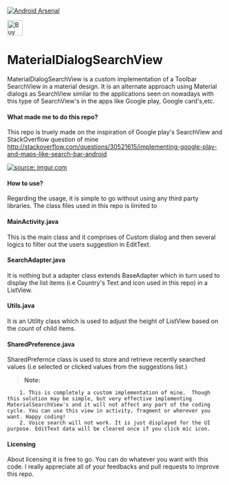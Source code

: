 [![Android Arsenal](https://img.shields.io/badge/Android%20Arsenal-MaterialDialogSearchView-green.svg?style=flat)](https://android-arsenal.com/details/1/2589)

<a href='https://ko-fi.com/A302HW7' target='_blank'><img height='36' style='border:0px;height:36px;' src='https://az743702.vo.msecnd.net/cdn/kofi4.png?v=f' border='0' alt='Buy Me a Coffee at ko-fi.com' /></a> 

# MaterialDialogSearchView

MaterialDialogSearchView is a custom implementation of a Toolbar SearchView in a material design.
It is an alternate approach using Material dialogs as SearchView similar to the applications seen on nowadays with this type of SearchView's in the apps
like Google play, Google card's,etc.

#### **What made me to do this repo?**

This repo is truely made on the inspiration of Google play's SearchView and StackOverflow question of mine
http://stackoverflow.com/questions/30521615/implementing-google-play-and-maps-like-search-bar-android

<a href="http://imgur.com/kUwTS5P"><img src="http://i.imgur.com/kUwTS5P.gif" title="source: imgur.com" /></a>


#### **How to use?**

Regarding the usage, it is simple to go without using any third party libraries. The class files used in this repo is limited to

#### **MainActivity.java**  

This is the main class and it comprises of Custom dialog and then several logics to filter out the users suggestion in EditText.

#### **SearchAdapter.java** 

It is nothing but a adapter class extends BaseAdapter which in turn used to display the list items (i.e Country's Text and icon used in this repo) in a ListView.

#### **Utils.java**          

It is an Utility class which is used to adjust the height of ListView based on the count of child items.

#### **SharedPreference.java**   

SharedPrefernce class is used to store and retrieve recently searched values (i.e selected or clicked values from the suggestions list.)

> **Note:** 

        1. This is completely a custom implementation of mine.  Though this solution may be simple, but very effective implementing MaterialSearchView's and it will not affect any part of the coding cycle. You can use this view in activity, fragment or wherever you want. Happy coding! 
        2. Voice search will not work. It is just displayed for the UI purpose. EditText data will be cleared once if you click mic icon.

#### **Licensing**

About licensing it is free to go. You can do whatever you want with this code. I really appreciate all of your feedbacks and pull requests to improve this repo.
